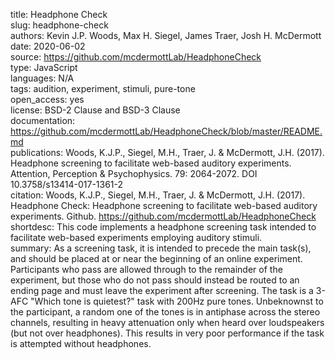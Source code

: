 title: Headphone Check  
slug: headphone-check  
authors: Kevin J.P. Woods, Max H. Siegel, James Traer, Josh H. McDermott  
date: 2020-06-02  
source: https://github.com/mcdermottLab/HeadphoneCheck  
type: JavaScript  
languages: N/A  
tags: audition, experiment, stimuli, pure-tone  
open_access: yes  
license: BSD-2 Clause and BSD-3 Clause  
documentation: https://github.com/mcdermottLab/HeadphoneCheck/blob/master/README.md  
publications: Woods, K.J.P., Siegel, M.H., Traer, J. & McDermott, J.H. (2017). Headphone screening to facilitate web-based auditory experiments. Attention, Perception & Psychophysics. 79: 2064-2072. DOI 10.3758/s13414-017-1361-2  
citation: Woods, K.J.P., Siegel, M.H., Traer, J. & McDermott, J.H. (2017). Headphone Check: Headphone screening to facilitate web-based auditory experiments. Github. https://github.com/mcdermottLab/HeadphoneCheck  
shortdesc: This code implements a headphone screening task intended to facilitate web-based experiments employing auditory stimuli.  
summary: As a screening task, it is intended to precede the main task(s), and should be placed at or near the beginning of an online experiment. Participants who pass are allowed through to the remainder of the experiment, but those who do not pass should instead be routed to an ending page and must leave the experiment after screening. The task is a 3-AFC "Which tone is quietest?" task with 200Hz pure tones. Unbeknownst to the participant, a random one of the tones is in antiphase across the stereo channels, resulting in heavy attenuation only when heard over loudspeakers (but not over headphones). This results in very poor performance if the task is attempted without headphones.  
